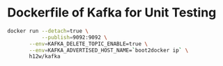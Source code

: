 Dockerfile of Kafka for Unit Testing
====================================

```bash
docker run --detach=true \
           --publish=9092:9092 \
	   --env=KAFKA_DELETE_TOPIC_ENABLE=true \
	   --env=KAFKA_ADVERTISED_HOST_NAME=`boot2docker ip` \
	   h12w/kafka
```
